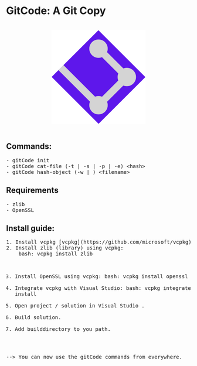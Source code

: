 <h1>GitCode: A Git Copy</h1>

<br>
<div style="text-align: center;">
  <img src="gitCode.png" alt="Logo" />
</div>

<br>
<h2>Commands:</h2>
<pre>
- gitCode init
- gitCode cat-file (-t | -s | -p | -e) &lt;hash&gt;
- gitCode hash-object (-w | ) &lt;filename&gt;
</pre>

<h2>Requirements</h2>
<pre>
- zlib
- OpenSSL
</pre>

<h2>Install guide:</h2>
<pre>
1. Install vcpkg [vcpkg](https://github.com/microsoft/vcpkg). 
2. Install zlib (library) using vcpkg: 
    bash: vcpkg install zlib 
  
3. Install OpenSSL using vcpkg: 
    bash: vcpkg install openssl
5. Integrate vcpkg with Visual Studio: 
    bash: vcpkg integrate install
7. Open project / solution in Visual Studio .
8. Build solution.
9. Add builddirectory to you path.

--> You can now use the gitCode commands from everywhere.
</pre>